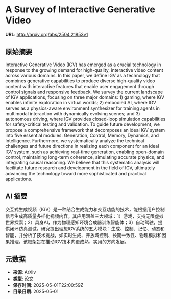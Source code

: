 # A Survey of Interactive Generative Video

**URL**: http://arxiv.org/abs/2504.21853v1

## 原始摘要

Interactive Generative Video (IGV) has emerged as a crucial technology in
response to the growing demand for high-quality, interactive video content
across various domains. In this paper, we define IGV as a technology that
combines generative capabilities to produce diverse high-quality video content
with interactive features that enable user engagement through control signals
and responsive feedback. We survey the current landscape of IGV applications,
focusing on three major domains: 1) gaming, where IGV enables infinite
exploration in virtual worlds; 2) embodied AI, where IGV serves as a
physics-aware environment synthesizer for training agents in multimodal
interaction with dynamically evolving scenes; and 3) autonomous driving, where
IGV provides closed-loop simulation capabilities for safety-critical testing
and validation. To guide future development, we propose a comprehensive
framework that decomposes an ideal IGV system into five essential modules:
Generation, Control, Memory, Dynamics, and Intelligence. Furthermore, we
systematically analyze the technical challenges and future directions in
realizing each component for an ideal IGV system, such as achieving real-time
generation, enabling open-domain control, maintaining long-term coherence,
simulating accurate physics, and integrating causal reasoning. We believe that
this systematic analysis will facilitate future research and development in the
field of IGV, ultimately advancing the technology toward more sophisticated and
practical applications.


## AI 摘要

交互式生成视频（IGV）是一种结合生成能力和交互功能的技术，能根据用户控制信号生成高质量多样化视频内容。其应用涵盖三大领域：1）游戏，支持无限虚拟世界探索；2）具身AI，作为物理感知环境合成器训练智能体；3）自动驾驶，提供闭环仿真测试。研究提出理想IGV系统的五大模块：生成、控制、记忆、动态和智能，并分析了技术挑战，如实时生成、开放域控制、长期一致性、物理模拟和因果推理。该框架旨在推动IGV技术向更成熟、实用的方向发展。

## 元数据

- **来源**: ArXiv
- **类型**: 论文
- **保存时间**: 2025-05-01T22:00:59Z
- **目录日期**: 2025-05-01
